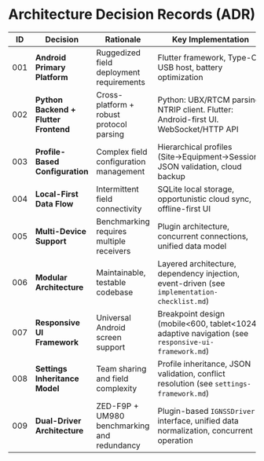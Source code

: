 # Architecture Decision Records (ADR)

| ID | Decision | Rationale | Key Implementation | Status |
|---|---|---|---|---|
| 001 | **Android Primary Platform** | Ruggedized field deployment requirements | Flutter framework, Type-C USB host, battery optimization | Accepted |
| 002 | **Python Backend + Flutter Frontend** | Cross-platform + robust protocol parsing | Python: UBX/RTCM parsing, NTRIP client. Flutter: Android-first UI. WebSocket/HTTP API | Accepted |
| 003 | **Profile-Based Configuration** | Complex field configuration management | Hierarchical profiles (Site→Equipment→Session), JSON validation, cloud backup | Accepted |
| 004 | **Local-First Data Flow** | Intermittent field connectivity | SQLite local storage, opportunistic cloud sync, offline-first UI | Accepted |
| 005 | **Multi-Device Support** | Benchmarking requires multiple receivers | Plugin architecture, concurrent connections, unified data model | Accepted |
| 006 | **Modular Architecture** | Maintainable, testable codebase | Layered architecture, dependency injection, event-driven (see `implementation-checklist.md`) | Accepted |
| 007 | **Responsive UI Framework** | Universal Android screen support | Breakpoint design (mobile<600, tablet<1024), adaptive navigation (see `responsive-ui-framework.md`) | Accepted |
| 008 | **Settings Inheritance Model** | Team sharing and field complexity | Profile inheritance, JSON validation, conflict resolution (see `settings-framework.md`) | Accepted |
| 009 | **Dual-Driver Architecture** | ZED-F9P + UM980 benchmarking and redundancy | Plugin-based `IGNSSDriver` interface, unified data normalization, concurrent operation | Accepted |
